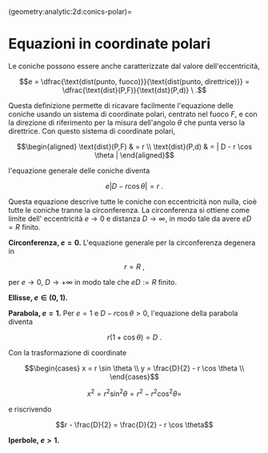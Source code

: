 (geometry:analytic:2d:conics-polar)=
# Equazioni in coordinate polari

Le coniche possono essere anche caratterizzate dal valore dell'eccentricità,

$$e = \dfrac{\text{dist(punto, fuoco)}}{\text{dist(punto, direttrice)}} = \dfrac{\text{dist}(P,F)}{\text{dst}(P,d)} \ .$$

Questa definizione permette di ricavare facilmente l'equazione delle coniche usando un sistema di coordinate polari, centrato nel fuoco $F$, e con la direzione di riferimento per la misura dell'angolo $\theta$ che punta verso la direttrice. Con questo sistema di coordinate polari, 

$$\begin{aligned}
  \text{dist}(P,F) & = r \\
  \text{dist}(P,d) & = | D - r \cos \theta |
\end{aligned}$$

l'equazione generale delle coniche diventa

$$e \big| D - r \cos \theta \big| = r \ .$$

Questa equazione descrive tutte le coniche con eccentricità non nulla, cioè tutte le coniche tranne la circonferenza. La circonferenza si ottiene come limite dell' eccentricità $e \rightarrow 0$ e distanza $D \rightarrow \infty$, in modo tale da avere $e D = R$ finito.



**Circonferenza, $e = 0$.** L'equazione generale per la circonferenza degenera in 

$$r = R \ ,$$

per $e \rightarrow 0$, $D \rightarrow +\infty$ in modo tale che $e D := R$ finito.

**Ellisse, $e \in (0,1)$.**

**Parabola, $e = 1$.** Per $e = 1$ e $D - r \cos \theta > 0$, l'equazione della parabola diventa

$$r(1 + \cos \theta) = D \ .$$

Con la trasformazione di coordinate

$$\begin{cases}
  x = r \sin \theta \\
  y = \frac{D}{2} - r \cos \theta \\
\end{cases}$$

$$x^2 = r^2 \sin^2 \theta = r^2 - r^2 \cos^2 \theta = $$


e riscrivendo

$$r - \frac{D}{2} = \frac{D}{2} - r \cos \theta$$

**Iperbole, $e > 1$.**
